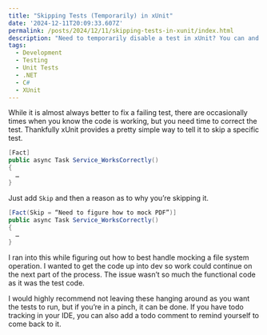 ```yaml
---
title: "Skipping Tests (Temporarily) in xUnit"
date: '2024-12-11T20:09:33.607Z'
permalink: /posts/2024/12/11/skipping-tests-in-xunit/index.html
description: "Need to temporarily disable a test in xUnit? You can and it's not difficult."
tags:
  - Development
  - Testing
  - Unit Tests
  - .NET
  - C#
  - XUnit
---
```

While it is almost always better to fix a failing test, there are occasionally times when you know the code is working, but you need time to correct the test. Thankfully xUnit provides a pretty simple way to tell it to skip a specific test.
<!-- excerpt -->

```csharp
[Fact]
public async Task Service_WorksCorrectly()
{
  …
}
```

Just add `Skip` and then a reason as to why you’re skipping it.

```csharp
[Fact(Skip = “Need to figure how to mock PDF”)]
public async Task Service_WorksCorrectly()
{
  …
}
```

I ran into this while figuring out how to best handle mocking a file system operation. I wanted to get the code up into dev so work could continue on the next part of the process. The issue wasn’t so much the functional code as it was the test code.

I would highly recommend not leaving these hanging around as you want the tests to run, but if you’re in a pinch, it can be done. If you have todo tracking in your IDE, you can also add a todo comment to remind yourself to come back to it.